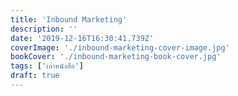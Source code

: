 ```yaml
---
title: 'Inbound Marketing'
description: ''
date: '2019-12-16T16:30:41.739Z'
coverImage: './inbound-marketing-cover-image.jpg'
bookCover: './inbound-marketing-book-cover.jpg'
tags: ['เล่าหนังสือ']
draft: true
---
```


